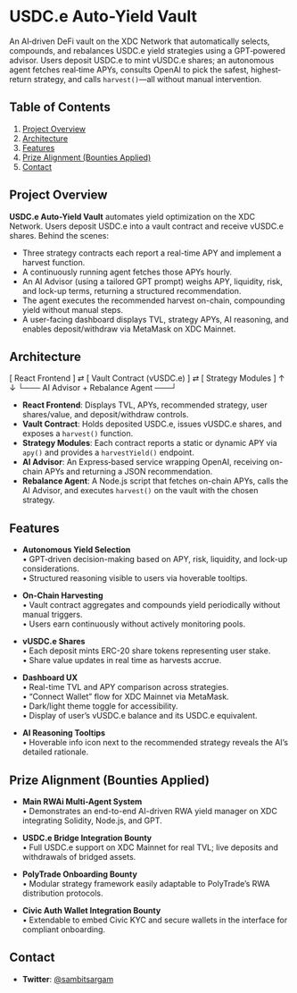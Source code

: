 # USDC.e Auto-Yield Vault

An AI‐driven DeFi vault on the XDC Network that automatically selects, compounds, and rebalances USDC.e yield strategies using a GPT‐powered advisor. Users deposit USDC.e to mint vUSDC.e shares; an autonomous agent fetches real‐time APYs, consults OpenAI to pick the safest, highest‐return strategy, and calls `harvest()`—all without manual intervention.


## Table of Contents

1. [Project Overview](#project-overview)  
2. [Architecture](#architecture)  
3. [Features](#features)  
4. [Prize Alignment (Bounties Applied)](#prize-alignment-bounties-applied)  
5. [Contact](#contact)  


## Project Overview

**USDC.e Auto-Yield Vault** automates yield optimization on the XDC Network. Users deposit USDC.e into a vault contract and receive vUSDC.e shares. Behind the scenes:

- Three strategy contracts each report a real-time APY and implement a harvest function.  
- A continuously running agent fetches those APYs hourly.  
- An AI Advisor (using a tailored GPT prompt) weighs APY, liquidity, risk, and lock-up terms, returning a structured recommendation.  
- The agent executes the recommended harvest on-chain, compounding yield without manual steps.  
- A user-facing dashboard displays TVL, strategy APYs, AI reasoning, and enables deposit/withdraw via MetaMask on XDC Mainnet.


## Architecture


\[ React Frontend ] ⇄ \[ Vault Contract (vUSDC.e) ] ⇄ \[ Strategy Modules ]
↑                 ↓
└─── AI Advisor + Rebalance Agent ───┘


- **React Frontend**: Displays TVL, APYs, recommended strategy, user shares/value, and deposit/withdraw controls.  
- **Vault Contract**: Holds deposited USDC.e, issues vUSDC.e shares, and exposes a `harvest()` function.  
- **Strategy Modules**: Each contract reports a static or dynamic APY via `apy()` and provides a `harvestYield()` endpoint.  
- **AI Advisor**: An Express‐based service wrapping OpenAI, receiving on-chain APYs and returning a JSON recommendation.  
- **Rebalance Agent**: A Node.js script that fetches on-chain APYs, calls the AI Advisor, and executes `harvest()` on the vault with the chosen strategy.


## Features

- **Autonomous Yield Selection**  
  • GPT‐driven decision-making based on APY, risk, liquidity, and lock-up considerations.  
  • Structured reasoning visible to users via hoverable tooltips.  

- **On-Chain Harvesting**  
  • Vault contract aggregates and compounds yield periodically without manual triggers.  
  • Users earn continuously without actively monitoring pools.

- **vUSDC.e Shares**  
  • Each deposit mints ERC-20 share tokens representing user stake.  
  • Share value updates in real time as harvests accrue.

- **Dashboard UX**  
  • Real-time TVL and APY comparison across strategies.  
  • “Connect Wallet” flow for XDC Mainnet via MetaMask.  
  • Dark/light theme toggle for accessibility.  
  • Display of user’s vUSDC.e balance and its USDC.e equivalent.

- **AI Reasoning Tooltips**  
  • Hoverable info icon next to the recommended strategy reveals the AI’s detailed rationale.  

## Prize Alignment (Bounties Applied)

- **Main RWAi Multi-Agent System**  
  • Demonstrates an end-to-end AI-driven RWA yield manager on XDC integrating Solidity, Node.js, and GPT.  

- **USDC.e Bridge Integration Bounty**  
  • Full USDC.e support on XDC Mainnet for real TVL; live deposits and withdrawals of bridged assets.  

- **PolyTrade Onboarding Bounty**  
  • Modular strategy framework easily adaptable to PolyTrade’s RWA distribution protocols.  

- **Civic Auth Wallet Integration Bounty**  
  • Extendable to embed Civic KYC and secure wallets in the interface for compliant onboarding.  


## Contact

- **Twitter**: [@sambitsargam](https://twitter.com/sambitsargam)  
